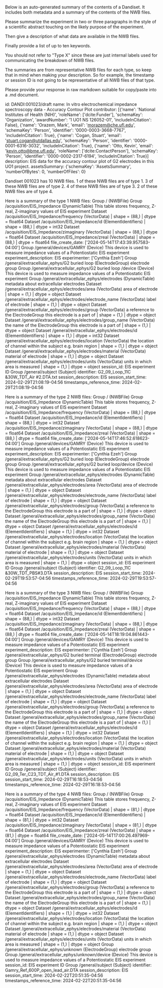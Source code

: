 
Below is an auto-generated summary of the contents of a Dandiset. It includes both metadata and a summary of the contents of the NWB files.

Please summarize the experiment in two or three paragraphs in the style of a scientific abstract touching on the likely purpose of the experiment.

Then give a description of what data are available in the NWB files.

Finally provide a list of up to ten keywords.

You should not refer to "Type X" since these are just internal labels used for communicating the breakdown of NWB files.

The summaries are from representative NWB files for each type, so keep that in mind when making your description. So for example, the timestamp or session ID is not going to be representative of all NWB files of that type.

Please provide your response in raw markdown suitable for copy/paste into a .md document.


id: DANDI:001023/draft
name: In vitro electrochemical impedance spectroscopy data - Accuracy Contour Plot
contributor: [{'name': 'National Institutes of Health (NIH)', 'roleName': ['dcite:Funder'], 'schemaKey': 'Organization', 'awardNumber': '1 UO1 NS 126052-01', 'includeInCitation': False}, {'name': 'Orazem, Mark', 'email': 'morazem@che.ufl.edu', 'schemaKey': 'Person', 'identifier': '0000-0003-3668-7767', 'includeInCitation': True}, {'name': 'Cogan, Stuart', 'email': 'stuart.cogan@utdallas.edu', 'schemaKey': 'Person', 'identifier': '0000-0001-6316-3032', 'includeInCitation': True}, {'name': 'Otto, Kevin', 'email': 'kevin.otto@bme.ufl.edu', 'roleName': ['dcite:ContactPerson'], 'schemaKey': 'Person', 'identifier': '0000-0002-2317-6194', 'includeInCitation': True}]
description: EIS data for the accuracy contour plot of G2 electrodes in this UO1 project.
assetsSummary: {'schemaKey': 'AssetsSummary', 'numberOfBytes': 0, 'numberOfFiles': 0}

Dandiset 001023 has 10 NWB files.
1 of these NWB files are of type 1.
3 of these NWB files are of type 2.
4 of these NWB files are of type 3.
2 of these NWB files are of type 4.


Here is a summary of the type 1 NWB files:
  Group / (NWBFile) 
  Group /acquisition/EIS_Impedance (DynamicTable) This table stores frequency, Z-real, Z-imaginary values of EIS experiment
  Dataset /acquisition/EIS_Impedance/frequency (VectorData)  | shape = (88,) | dtype = float64
  Dataset /acquisition/EIS_Impedance/id (ElementIdentifiers)  | shape = (88,) | dtype = int32
  Dataset /acquisition/EIS_Impedance/zimaginary (VectorData)  | shape = (88,) | dtype = float64
  Dataset /acquisition/EIS_Impedance/zreal (VectorData)  | shape = (88,) | dtype = float64
  file_create_date: ['2024-05-14T17:43:39.957583-04:00']
  Group /general/devices/GAMRY (Device) This device is used to measure impedance values of a Potentiostatic EIS experiment
  experiment_description: EIS
  experimenter: ['Cynthia Ezeh']
  Group /general/extracellular_ephys/G2 buried loop         (ElectrodeGroup) electrode group
  Group /general/extracellular_ephys/G2 buried loop        /device (Device) This device is used to measure impedance values of a Potentiostatic EIS experiment
  Group /general/extracellular_ephys/electrodes (DynamicTable) metadata about extracellular electrodes
  Dataset /general/extracellular_ephys/electrodes/area (VectorData) area of electrode | shape = (1,) | dtype = object
  Dataset /general/extracellular_ephys/electrodes/electrode_name (VectorData) label of electrode | shape = (1,) | dtype = object
  Dataset /general/extracellular_ephys/electrodes/group (VectorData) a reference to the ElectrodeGroup this electrode is a part of | shape = (1,) | dtype = object
  Dataset /general/extracellular_ephys/electrodes/group_name (VectorData) the name of the ElectrodeGroup this electrode is a part of | shape = (1,) | dtype = object
  Dataset /general/extracellular_ephys/electrodes/id (ElementIdentifiers)  | shape = (1,) | dtype = int32
  Dataset /general/extracellular_ephys/electrodes/location (VectorData) the location of channel within the subject e.g. brain region | shape = (1,) | dtype = object
  Dataset /general/extracellular_ephys/electrodes/material (VectorData) material of electrode | shape = (1,) | dtype = object
  Dataset /general/extracellular_ephys/electrodes/units (VectorData) units in which area is measured | shape = (1,) | dtype = object
  session_id: EIS experiment ID
  Group /general/subject (Subject) 
  identifier: G2_09_Loop_11C &30W_TDT_Air #2.DTA.txt
  session_description: EIS
  session_start_time: 2024-02-29T21:08:19-04:56
  timestamps_reference_time: 2024-02-29T21:08:19-04:56


Here is a summary of the type 2 NWB files:
  Group / (NWBFile) 
  Group /acquisition/EIS_Impedance (DynamicTable) This table stores frequency, Z-real, Z-imaginary values of EIS experiment
  Dataset /acquisition/EIS_Impedance/frequency (VectorData)  | shape = (88,) | dtype = float64
  Dataset /acquisition/EIS_Impedance/id (ElementIdentifiers)  | shape = (88,) | dtype = int32
  Dataset /acquisition/EIS_Impedance/zimaginary (VectorData)  | shape = (88,) | dtype = float64
  Dataset /acquisition/EIS_Impedance/zreal (VectorData)  | shape = (88,) | dtype = float64
  file_create_date: ['2024-05-14T17:46:52.618623-04:00']
  Group /general/devices/GAMRY (Device) This device is used to measure impedance values of a Potentiostatic EIS experiment
  experiment_description: EIS
  experimenter: ['Cynthia Ezeh']
  Group /general/extracellular_ephys/G2 buried loop (ElectrodeGroup) electrode group
  Group /general/extracellular_ephys/G2 buried loop/device (Device) This device is used to measure impedance values of a Potentiostatic EIS experiment
  Group /general/extracellular_ephys/electrodes (DynamicTable) metadata about extracellular electrodes
  Dataset /general/extracellular_ephys/electrodes/area (VectorData) area of electrode | shape = (1,) | dtype = object
  Dataset /general/extracellular_ephys/electrodes/electrode_name (VectorData) label of electrode | shape = (1,) | dtype = object
  Dataset /general/extracellular_ephys/electrodes/group (VectorData) a reference to the ElectrodeGroup this electrode is a part of | shape = (1,) | dtype = object
  Dataset /general/extracellular_ephys/electrodes/group_name (VectorData) the name of the ElectrodeGroup this electrode is a part of | shape = (1,) | dtype = object
  Dataset /general/extracellular_ephys/electrodes/id (ElementIdentifiers)  | shape = (1,) | dtype = int32
  Dataset /general/extracellular_ephys/electrodes/location (VectorData) the location of channel within the subject e.g. brain region | shape = (1,) | dtype = object
  Dataset /general/extracellular_ephys/electrodes/material (VectorData) material of electrode | shape = (1,) | dtype = object
  Dataset /general/extracellular_ephys/electrodes/units (VectorData) units in which area is measured | shape = (1,) | dtype = object
  session_id: EIS experiment ID
  Group /general/subject (Subject) 
  identifier: G2_09_Loop_11C &30W_TDT_PBS#3.DTA
  session_description: EIS
  session_start_time: 2024-02-29T19:53:57-04:56
  timestamps_reference_time: 2024-02-29T19:53:57-04:56


Here is a summary of the type 3 NWB files:
  Group / (NWBFile) 
  Group /acquisition/EIS_Impedance (DynamicTable) This table stores frequency, Z-real, Z-imaginary values of EIS experiment
  Dataset /acquisition/EIS_Impedance/frequency (VectorData)  | shape = (88,) | dtype = float64
  Dataset /acquisition/EIS_Impedance/id (ElementIdentifiers)  | shape = (88,) | dtype = int32
  Dataset /acquisition/EIS_Impedance/zimaginary (VectorData)  | shape = (88,) | dtype = float64
  Dataset /acquisition/EIS_Impedance/zreal (VectorData)  | shape = (88,) | dtype = float64
  file_create_date: ['2024-05-14T18:19:04.861443-04:00']
  Group /general/devices/GAMRY (Device) This device is used to measure impedance values of a Potentiostatic EIS experiment
  experiment_description: EIS
  experimenter: ['Cynthia Ezeh']
  Group /general/extracellular_ephys/G2 buried terminal (ElectrodeGroup) electrode group
  Group /general/extracellular_ephys/G2 buried terminal/device (Device) This device is used to measure impedance values of a Potentiostatic EIS experiment
  Group /general/extracellular_ephys/electrodes (DynamicTable) metadata about extracellular electrodes
  Dataset /general/extracellular_ephys/electrodes/area (VectorData) area of electrode | shape = (1,) | dtype = object
  Dataset /general/extracellular_ephys/electrodes/electrode_name (VectorData) label of electrode | shape = (1,) | dtype = object
  Dataset /general/extracellular_ephys/electrodes/group (VectorData) a reference to the ElectrodeGroup this electrode is a part of | shape = (1,) | dtype = object
  Dataset /general/extracellular_ephys/electrodes/group_name (VectorData) the name of the ElectrodeGroup this electrode is a part of | shape = (1,) | dtype = object
  Dataset /general/extracellular_ephys/electrodes/id (ElementIdentifiers)  | shape = (1,) | dtype = int32
  Dataset /general/extracellular_ephys/electrodes/location (VectorData) the location of channel within the subject e.g. brain region | shape = (1,) | dtype = object
  Dataset /general/extracellular_ephys/electrodes/material (VectorData) material of electrode | shape = (1,) | dtype = object
  Dataset /general/extracellular_ephys/electrodes/units (VectorData) units in which area is measured | shape = (1,) | dtype = object
  session_id: EIS experiment ID
  Group /general/subject (Subject) 
  identifier: G2_09_Ter_C23_TDT_Air_#1.DTA
  session_description: EIS
  session_start_time: 2024-02-29T16:18:53-04:56
  timestamps_reference_time: 2024-02-29T16:18:53-04:56


Here is a summary of the type 4 NWB files:
  Group / (NWBFile) 
  Group /acquisition/EIS_Impedance (DynamicTable) This table stores frequency, Z-real, Z-imaginary values of EIS experiment
  Dataset /acquisition/EIS_Impedance/frequency (VectorData)  | shape = (81,) | dtype = float64
  Dataset /acquisition/EIS_Impedance/id (ElementIdentifiers)  | shape = (81,) | dtype = int32
  Dataset /acquisition/EIS_Impedance/zimaginary (VectorData)  | shape = (81,) | dtype = float64
  Dataset /acquisition/EIS_Impedance/zreal (VectorData)  | shape = (81,) | dtype = float64
  file_create_date: ['2024-05-14T17:00:26.497969-04:00']
  Group /general/devices/GAMRY (Device) This device is used to measure impedance values of a Potentiostatic EIS experiment
  experiment_description: EIS
  experimenter: ['Cynthia Ezeh']
  Group /general/extracellular_ephys/electrodes (DynamicTable) metadata about extracellular electrodes
  Dataset /general/extracellular_ephys/electrodes/area (VectorData) area of electrode | shape = (1,) | dtype = object
  Dataset /general/extracellular_ephys/electrodes/electrode_name (VectorData) label of electrode | shape = (1,) | dtype = object
  Dataset /general/extracellular_ephys/electrodes/group (VectorData) a reference to the ElectrodeGroup this electrode is a part of | shape = (1,) | dtype = object
  Dataset /general/extracellular_ephys/electrodes/group_name (VectorData) the name of the ElectrodeGroup this electrode is a part of | shape = (1,) | dtype = object
  Dataset /general/extracellular_ephys/electrodes/id (ElementIdentifiers)  | shape = (1,) | dtype = int32
  Dataset /general/extracellular_ephys/electrodes/location (VectorData) the location of channel within the subject e.g. brain region | shape = (1,) | dtype = object
  Dataset /general/extracellular_ephys/electrodes/material (VectorData) material of electrode | shape = (1,) | dtype = object
  Dataset /general/extracellular_ephys/electrodes/units (VectorData) units in which area is measured | shape = (1,) | dtype = object
  Group /general/extracellular_ephys/unknown (ElectrodeGroup) electrode group
  Group /general/extracellular_ephys/unknown/device (Device) This device is used to measure impedance values of a Potentiostatic EIS experiment
  session_id: EIS experiment ID
  Group /general/subject (Subject) 
  identifier: Gamry_Ref_600P_open_lead_air.DTA
  session_description: EIS
  session_start_time: 2024-02-22T20:51:35-04:56
  timestamps_reference_time: 2024-02-22T20:51:35-04:56
